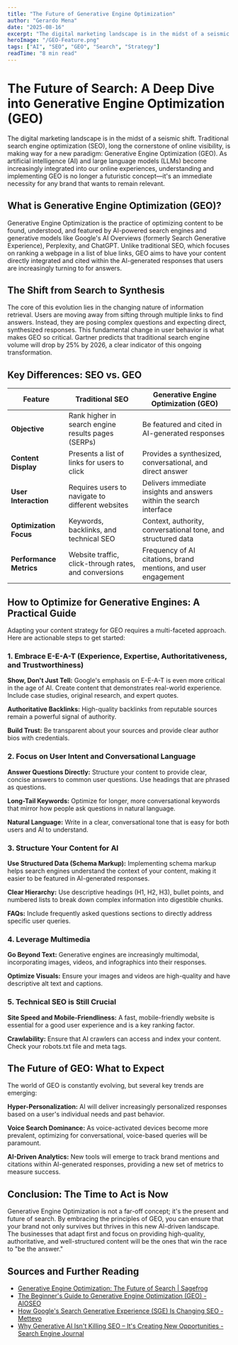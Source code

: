 ```yaml
---
title: "The Future of Generative Engine Optimization"
author: "Gerardo Mena"
date: "2025-08-16"
excerpt: "The digital marketing landscape is in the midst of a seismic shift. Traditional SEO is making way for Generative Engine Optimization (GEO). As AI becomes integrated into search, understanding GEO is no longer futuristic—it's an immediate necessity."
heroImage: "/GEO-Feature.png"
tags: ["AI", "SEO", "GEO", "Search", "Strategy"]
readTime: "8 min read"
---
```


# The Future of Search: A Deep Dive into Generative Engine Optimization (GEO)

The digital marketing landscape is in the midst of a seismic shift. Traditional search engine optimization (SEO), long the cornerstone of online visibility, is making way for a new paradigm: Generative Engine Optimization (GEO). As artificial intelligence (AI) and large language models (LLMs) become increasingly integrated into our online experiences, understanding and implementing GEO is no longer a futuristic concept—it's an immediate necessity for any brand that wants to remain relevant.

## What is Generative Engine Optimization (GEO)?

Generative Engine Optimization is the practice of optimizing content to be found, understood, and featured by AI-powered search engines and generative models like Google's AI Overviews (formerly Search Generative Experience), Perplexity, and ChatGPT. Unlike traditional SEO, which focuses on ranking a webpage in a list of blue links, GEO aims to have your content directly integrated and cited within the AI-generated responses that users are increasingly turning to for answers.

## The Shift from Search to Synthesis

The core of this evolution lies in the changing nature of information retrieval. Users are moving away from sifting through multiple links to find answers. Instead, they are posing complex questions and expecting direct, synthesized responses. This fundamental change in user behavior is what makes GEO so critical. Gartner predicts that traditional search engine volume will drop by 25% by 2026, a clear indicator of this ongoing transformation.

## Key Differences: SEO vs. GEO

| Feature | Traditional SEO | Generative Engine Optimization (GEO) |
|---------|----------------|--------------------------------------|
| **Objective** | Rank higher in search engine results pages (SERPs) | Be featured and cited in AI-generated responses |
| **Content Display** | Presents a list of links for users to click | Provides a synthesized, conversational, and direct answer |
| **User Interaction** | Requires users to navigate to different websites | Delivers immediate insights and answers within the search interface |
| **Optimization Focus** | Keywords, backlinks, and technical SEO | Context, authority, conversational tone, and structured data |
| **Performance Metrics** | Website traffic, click-through rates, and conversions | Frequency of AI citations, brand mentions, and user engagement |

## How to Optimize for Generative Engines: A Practical Guide

Adapting your content strategy for GEO requires a multi-faceted approach. Here are actionable steps to get started:

### 1. Embrace E-E-A-T (Experience, Expertise, Authoritativeness, and Trustworthiness)

**Show, Don't Just Tell:** Google's emphasis on E-E-A-T is even more critical in the age of AI. Create content that demonstrates real-world experience. Include case studies, original research, and expert quotes.

**Authoritative Backlinks:** High-quality backlinks from reputable sources remain a powerful signal of authority.

**Build Trust:** Be transparent about your sources and provide clear author bios with credentials.

### 2. Focus on User Intent and Conversational Language

**Answer Questions Directly:** Structure your content to provide clear, concise answers to common user questions. Use headings that are phrased as questions.

**Long-Tail Keywords:** Optimize for longer, more conversational keywords that mirror how people ask questions in natural language.

**Natural Language:** Write in a clear, conversational tone that is easy for both users and AI to understand.

### 3. Structure Your Content for AI

**Use Structured Data (Schema Markup):** Implementing schema markup helps search engines understand the context of your content, making it easier to be featured in AI-generated responses.

**Clear Hierarchy:** Use descriptive headings (H1, H2, H3), bullet points, and numbered lists to break down complex information into digestible chunks.

**FAQs:** Include frequently asked questions sections to directly address specific user queries.

### 4. Leverage Multimedia

**Go Beyond Text:** Generative engines are increasingly multimodal, incorporating images, videos, and infographics into their responses.

**Optimize Visuals:** Ensure your images and videos are high-quality and have descriptive alt text and captions.

### 5. Technical SEO is Still Crucial

**Site Speed and Mobile-Friendliness:** A fast, mobile-friendly website is essential for a good user experience and is a key ranking factor.

**Crawlability:** Ensure that AI crawlers can access and index your content. Check your robots.txt file and meta tags.

## The Future of GEO: What to Expect

The world of GEO is constantly evolving, but several key trends are emerging:

**Hyper-Personalization:** AI will deliver increasingly personalized responses based on a user's individual needs and past behavior.

**Voice Search Dominance:** As voice-activated devices become more prevalent, optimizing for conversational, voice-based queries will be paramount.

**AI-Driven Analytics:** New tools will emerge to track brand mentions and citations within AI-generated responses, providing a new set of metrics to measure success.

## Conclusion: The Time to Act is Now

Generative Engine Optimization is not a far-off concept; it's the present and future of search. By embracing the principles of GEO, you can ensure that your brand not only survives but thrives in this new AI-driven landscape. The businesses that adapt first and focus on providing high-quality, authoritative, and well-structured content will be the ones that win the race to "be the answer."

## Sources and Further Reading

- [Generative Engine Optimization: The Future of Search | Sagefrog](https://www.sagefrog.com/generative-engine-optimization/)
- [The Beginner's Guide to Generative Engine Optimization (GEO) - AIOSEO](https://aioseo.com/blog/generative-engine-optimization/)
- [How Google's Search Generative Experience (SGE) Is Changing SEO - Mettevo](https://mettevo.com/blog/google-search-generative-experience-sge-seo/)
- [Why Generative AI Isn't Killing SEO – It's Creating New Opportunities - Search Engine Journal](https://www.searchenginejournal.com/generative-ai-seo-opportunities/498234/)



<!-- Updated content deployed -->

